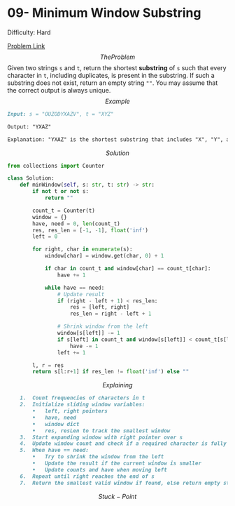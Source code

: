 # 09- Minimum Window Substring

Difficulty: Hard

[Problem Link](https://neetcode.io/problems/minimum-window-with-characters?list=neetcode250)
$$
The Problem
$$
Given two strings `s` and `t`, return the shortest **substring** of `s` such that every character in `t`, including duplicates, is present in the substring. If such a substring does not exist, return an empty string `""`.
You may assume that the correct output is always unique.
$$
Example
$$
```markdown
Input: s = "OUZODYXAZV", t = "XYZ"

Output: "YXAZ"

Explanation: "YXAZ" is the shortest substring that includes "X", "Y", and "Z" from string t.
```
$$
Solution
$$
```python
from collections import Counter

class Solution:
    def minWindow(self, s: str, t: str) -> str:
        if not t or not s:
            return ""

        count_t = Counter(t)
        window = {}
        have, need = 0, len(count_t)
        res, res_len = [-1, -1], float('inf')
        left = 0

        for right, char in enumerate(s):
            window[char] = window.get(char, 0) + 1

            if char in count_t and window[char] == count_t[char]:
                have += 1

            while have == need:
                # Update result
                if (right - left + 1) < res_len:
                    res = [left, right]
                    res_len = right - left + 1

                # Shrink window from the left
                window[s[left]] -= 1
                if s[left] in count_t and window[s[left]] < count_t[s[left]]:
                    have -= 1
                left += 1

        l, r = res
        return s[l:r+1] if res_len != float('inf') else ""

```
$$
Explaining
$$
```markdown
	1.	Count frequencies of characters in t
	2.	Initialize sliding window variables:
		•	left, right pointers
		•	have, need
		•	window dict
		•	res, resLen to track the smallest window
	3.	Start expanding window with right pointer over s
	4.	Update window count and check if a required character is fully matched
	5.	When have == need:
		•	Try to shrink the window from the left
		•	Update the result if the current window is smaller
		•	Update counts and have when moving left
	6.	Repeat until right reaches the end of s
	7.	Return the smallest valid window if found, else return empty string

```
$$
Stuck-Point
$$
```markdown

```